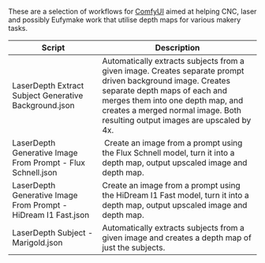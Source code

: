 These are a selection of workflows for [ComfyUI](https://github.com/comfyanonymous/ComfyUI) aimed at helping CNC, laser and possibly Eufymake work that utilise depth maps for various makery tasks.

| Script      | Description |
| ----------- | ----------- |
| LaserDepth Extract Subject Generative Background.json | Automatically extracts subjects from a given image. Creates separate prompt driven background image. Creates separate depth maps of each and merges them into one depth map, and creates a merged normal image. Both resulting output images are upscaled by 4x. |
| LaserDepth Generative Image From Prompt - Flux Schnell.json | Create an image from a prompt using the Flux Schnell model, turn it into a depth map, output upscaled image and depth map. |
| LaserDepth Generative Image From Prompt - HiDream I1 Fast.json | Create an image from a prompt using the HiDream I1 Fast model, turn it into a depth map, output upscaled image and depth map. |
| LaserDepth Subject - Marigold.json | Automatically extracts subjects from a given image and creates a depth map of just the subjects. |
